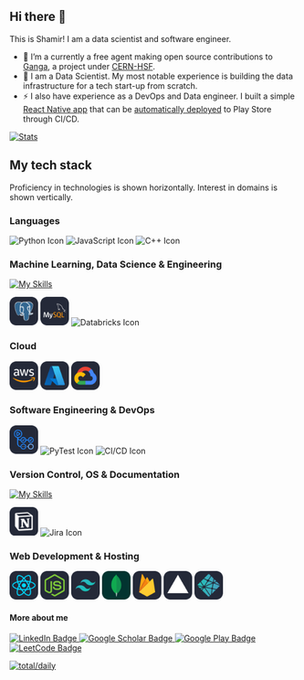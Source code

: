 ## Hi there 👋
This is Shamir! I am a data scientist and software engineer.

- 👯 I’m a currently a free agent making open source contributions to [Ganga](https://github.com/ganga-devs/ganga), a project under [CERN-HSF](https://www.gsocorganizations.dev/organization/cern-hsf/).
- 🌱 I am a Data Scientist. My most notable experience is building the data infrastructure for a tech start-up from scratch.
- ⚡ I also have experience as a DevOps and Data engineer. I built a simple [React Native app](https://play.google.com/store/apps/details?id=com.dg1223.gamchha) that can be [automatically deployed](https://github.com/dg1223/ci-cd-pipeline-play-store-deployment) to Play Store through CI/CD.

[![Stats](https://github-readme-stats.vercel.app/api?username=dg1223)](https://github.com/anuraghazra/github-readme-stats)


<div class="tech" id="tech1">
  <h2 > My tech stack </h2>
  <p>Proficiency in technologies is shown horizontally. Interest in domains is shown vertically.</p>
  <h3 > Languages </h3>
  <img src="https://user-images.githubusercontent.com/25181517/183423507-c056a6f9-1ba8-4312-a350-19bcbc5a8697.png" width="50" alt="Python Icon" title="Python"/>
  <img src="https://user-images.githubusercontent.com/25181517/117447155-6a868a00-af3d-11eb-9cfe-245df15c9f3f.png" width="50" alt="JavaScript Icon" title="JavaScript"/>
  <img src="https://user-images.githubusercontent.com/25181517/192106073-90fffafe-3562-4ff9-a37e-c77a2da0ff58.png" width="50" alt="C++ Icon" title="C++"/>
</div>
<div class="tech" id="tech2">
  <h3 > Machine Learning, Data Science & Engineering </h3>
</div>

[![My Skills](https://skillicons.dev/icons?i=pytorch,scikitlearn,r&perline=3)](https://skillicons.dev)

<div class="tech" id="tech3">
<!--   <img src="https://raw.githubusercontent.com/tandpfun/skill-icons/65dea6c4eaca7da319e552c09f4cf5a9a8dab2c8/icons/PyTorch-Dark.svg" width="50" alt="PyTorch Icon"/>
  <img src="https://raw.githubusercontent.com/tandpfun/skill-icons/65dea6c4eaca7da319e552c09f4cf5a9a8dab2c8/icons/ScikitLearn-Dark.svg" width="50" alt="ScikitLearn Icon"/>
  <img src="https://raw.githubusercontent.com/tandpfun/skill-icons/65dea6c4eaca7da319e552c09f4cf5a9a8dab2c8/icons/R-Dark.svg" width="50" alt="R Icon"/> -->
  <img src="https://raw.githubusercontent.com/tandpfun/skill-icons/65dea6c4eaca7da319e552c09f4cf5a9a8dab2c8/icons/PostgreSQL-Dark.svg" width="50" alt="PostgreSQL Icon" title="PostgreSQL"/>
  <img src="https://raw.githubusercontent.com/tandpfun/skill-icons/65dea6c4eaca7da319e552c09f4cf5a9a8dab2c8/icons/MySQL-Dark.svg" width="50" alt="MySQL Icon" title="MySQL"/>
<!--   <img src="https://github.com/marwin1991/profile-technology-icons/assets/136815194/3c698a4f-84e4-4849-a900-476b14311634" width="50" alt="MariaDB Icon"/> -->
  <img src="https://user-images.githubusercontent.com/25181517/197845567-86a09ca9-d96f-42c4-9ab1-8bce95ab000d.png" width="50" alt="Databricks Icon" title="Databricks"/>
<!--   <img src="https://raw.githubusercontent.com/tandpfun/skill-icons/65dea6c4eaca7da319e552c09f4cf5a9a8dab2c8/icons/Matlab-Dark.svg" width="50" alt="Matlab Icon"/> -->
  <h3 > Cloud </h3>
  <img src="https://raw.githubusercontent.com/tandpfun/skill-icons/65dea6c4eaca7da319e552c09f4cf5a9a8dab2c8/icons/AWS-Dark.svg" width="50" alt="AWS Icon" title="Amazon Web Services"/>
  <img src="https://raw.githubusercontent.com/tandpfun/skill-icons/65dea6c4eaca7da319e552c09f4cf5a9a8dab2c8/icons/Azure-Dark.svg" width="50" alt="Azure Icon" title="Microsoft Azure"/>
  <img src="https://raw.githubusercontent.com/tandpfun/skill-icons/65dea6c4eaca7da319e552c09f4cf5a9a8dab2c8/icons/GCP-Dark.svg" width="50" alt="GCP Icon" title="Google Cloud Platform"/>
  <h3 > Software Engineering & DevOps </h3>
  <img src="https://raw.githubusercontent.com/tandpfun/skill-icons/65dea6c4eaca7da319e552c09f4cf5a9a8dab2c8/icons/GithubActions-Dark.svg" width="50" alt="GitHub Actions Icon" title="GitHub Actions"/>
  <img src="https://user-images.githubusercontent.com/25181517/184117132-9e89a93b-65fb-47c3-91e7-7d0f99e7c066.png" width="50" alt="PyTest Icon" title="PyTest"/>
  <img src="https://user-images.githubusercontent.com/25181517/183868728-b2e11072-00a5-47e2-8a4e-4ebbb2b8c554.png" width="50" alt="CI/CD Icon" title="CI/CD"/>
</div>
<div class="tech" id="tech4">
  <h3 > Version Control, OS & Documentation </h3>
</div>

[![My Skills](https://skillicons.dev/icons?i=git,bash,vscode,ubuntu&perline=4)](https://skillicons.dev)

<div class="tech" id="tech5">
<!--   <img src="https://raw.githubusercontent.com/tandpfun/skill-icons/65dea6c4eaca7da319e552c09f4cf5a9a8dab2c8/icons/Git.svg" width="50" alt="Git Icon"/>
  <img src="https://raw.githubusercontent.com/tandpfun/skill-icons/65dea6c4eaca7da319e552c09f4cf5a9a8dab2c8/icons/Bash-Dark.svg" width="50" alt="Bash Icon"/>
  <img src="https://raw.githubusercontent.com/tandpfun/skill-icons/65dea6c4eaca7da319e552c09f4cf5a9a8dab2c8/icons/Ubuntu-Dark.svg" width="50" alt="Ubuntu Icon"/> -->
<!--   <img src="https://raw.githubusercontent.com/tandpfun/skill-icons/65dea6c4eaca7da319e552c09f4cf5a9a8dab2c8/icons/VSCode-Dark.svg" width="50" alt="VSCode Icon"/> -->
  <img src="https://raw.githubusercontent.com/tandpfun/skill-icons/65dea6c4eaca7da319e552c09f4cf5a9a8dab2c8/icons/Notion-Dark.svg" width="50" alt="Notion Icon" title="Notion"/>
  <img src="https://user-images.githubusercontent.com/25181517/183912952-83784e94-629d-4c34-a961-ae2ae795b662.png" width="50" alt="Jira Icon" title="Jira"/>
  <h3 > Web Development & Hosting </h3>
  <img src="https://raw.githubusercontent.com/tandpfun/skill-icons/65dea6c4eaca7da319e552c09f4cf5a9a8dab2c8/icons/React-Dark.svg" width="50" alt="React Icon" title="React"/>
  <img src="https://raw.githubusercontent.com/tandpfun/skill-icons/65dea6c4eaca7da319e552c09f4cf5a9a8dab2c8/icons/NodeJS-Dark.svg" width="50" alt="NodeJS Icon" title="NodeJS"/>
  <img src="https://raw.githubusercontent.com/tandpfun/skill-icons/65dea6c4eaca7da319e552c09f4cf5a9a8dab2c8/icons/TailwindCSS-Dark.svg" width="50" alt="TailwindCSS Icon" title="TailwindCSS"/>
  <img src="https://raw.githubusercontent.com/tandpfun/skill-icons/65dea6c4eaca7da319e552c09f4cf5a9a8dab2c8/icons/MongoDB.svg" width="50" alt="MongoDB Icon" title="MongoDB"/>
  <img src="https://raw.githubusercontent.com/tandpfun/skill-icons/65dea6c4eaca7da319e552c09f4cf5a9a8dab2c8/icons/Firebase-Dark.svg" width="50" alt="Firebase Icon" title="Firebase"/>
  <img src="https://raw.githubusercontent.com/tandpfun/skill-icons/65dea6c4eaca7da319e552c09f4cf5a9a8dab2c8/icons/Vercel-Dark.svg" width="50" alt="Vercel Icon" title="Vercel"/>
  <img src="https://raw.githubusercontent.com/tandpfun/skill-icons/65dea6c4eaca7da319e552c09f4cf5a9a8dab2c8/icons/Netlify-Dark.svg" width="50" alt="Netlify Icon" title="Netlify"/>
</div>


#### More about me
<div id="badges">
  <a href="https://www.linkedin.com/in/shamiralavi">
    <img src="https://img.shields.io/badge/LinkedIn-blue?style=for-the-badge&logo=linkedin&logoColor=white" alt="LinkedIn Badge"/>
  </a>
  <a href="https://scholar.google.com/citations?user=-JBgPn4AAAAJ">
    <img src="https://img.shields.io/badge/Google_Scholar-4285F4?style=for-the-badge&logo=google-scholar&logoColor=white"  alt="Google Scholar Badge"/>
  </a>
  </a>
  <a href="https://play.google.com/store/apps/details?id=com.dg1223.gamchha">
    <img src="https://img.shields.io/badge/Google_Play-414141?style=for-the-badge&logo=google-play&logoColor=white"  alt="Google Play Badge"/>
  </a>
  <a href="https://leetcode.com/dg1223">
    <img src="https://img.shields.io/badge/-LeetCode-FFA116?style=for-the-badge&logo=LeetCode&logoColor=black"  alt="LeetCode Badge"/>
  </a>
</div>
<p ></p>
<p ></p>
<a href="https://visitorbadge.io/status?path=https%3A%2F%2Fgithub.com%2Fdg1223"><img src="https://api.visitorbadge.io/api/combined?path=https%3A%2F%2Fgithub.com%2Fdg1223&label=Visitors&labelColor=%23ff8a65&countColor=%23d9e3f0&style=plastic&labelStyle=none" title="total/daily" /></a>

<!--
**dg1223/dg1223** is a ✨ _special_ ✨ repository because its `README.md` (this file) appears on your GitHub profile.

Here are some ideas to get you started:

- 🔭 I’m currently working on ...
- 🌱 I’m currently learning ...
- 👯 I’m looking to collaborate on ...
- 🤔 I’m looking for help with ...
- 💬 Ask me about ...
- 📫 How to reach me: ...
- 😄 Pronouns: ...
- ⚡ Fun fact: ...
-->
